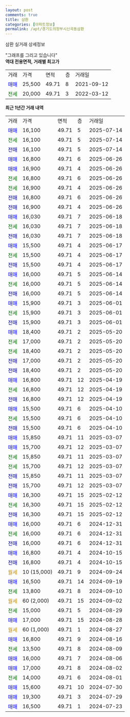 ```yaml
---
layout: post
comments: true
title: 삼환
categories: [아파트정보]
permalink: /apt/경기도의정부시신곡동삼환
---
```


삼환 실거래 상세정보

<script type="text/javascript">
  google.charts.load('current', {'packages':['line', 'corechart']});
  google.charts.setOnLoadCallback(drawChart);

  function drawChart() {
    var data = new google.visualization.DataTable();
    data.addColumn('date', '거래일');
    data.addColumn('number', "매매");
    data.addColumn('number', "전세");
    data.addColumn('number', "전매");

    data.addRows([[new Date(Date.parse("2025-07-14")), 16100, null, null], [new Date(Date.parse("2025-07-14")), null, 16100, null], [new Date(Date.parse("2025-07-14")), null, null, 16100], [new Date(Date.parse("2025-06-26")), 16800, null, null], [new Date(Date.parse("2025-06-26")), 16900, null, null], [new Date(Date.parse("2025-06-26")), null, 16800, null], [new Date(Date.parse("2025-06-26")), null, 16900, null], [new Date(Date.parse("2025-06-26")), null, null, 16800], [new Date(Date.parse("2025-06-26")), null, null, 16900], [new Date(Date.parse("2025-06-18")), 16030, null, null], [new Date(Date.parse("2025-06-18")), null, 16030, null], [new Date(Date.parse("2025-06-18")), null, null, 16030], [new Date(Date.parse("2025-06-17")), 15500, null, null], [new Date(Date.parse("2025-06-17")), null, 15500, null], [new Date(Date.parse("2025-06-17")), null, null, 15500], [new Date(Date.parse("2025-06-14")), 16000, null, null], [new Date(Date.parse("2025-06-14")), null, 16000, null], [new Date(Date.parse("2025-06-14")), null, null, 16000], [new Date(Date.parse("2025-06-01")), 15900, null, null], [new Date(Date.parse("2025-06-01")), null, 15900, null], [new Date(Date.parse("2025-06-01")), null, null, 15900], [new Date(Date.parse("2025-05-20")), 18400, null, null], [new Date(Date.parse("2025-05-20")), null, 17000, null], [new Date(Date.parse("2025-05-20")), null, 18400, null], [new Date(Date.parse("2025-05-20")), null, null, 17000], [new Date(Date.parse("2025-05-20")), null, null, 18400], [new Date(Date.parse("2025-04-19")), 16800, null, null], [new Date(Date.parse("2025-04-19")), null, 16800, null], [new Date(Date.parse("2025-04-19")), null, null, 16800], [new Date(Date.parse("2025-04-10")), 15500, null, null], [new Date(Date.parse("2025-04-10")), null, 15500, null], [new Date(Date.parse("2025-04-10")), null, null, 15500], [new Date(Date.parse("2025-03-07")), 15850, null, null], [new Date(Date.parse("2025-03-07")), 15700, null, null], [new Date(Date.parse("2025-03-07")), null, 15850, null], [new Date(Date.parse("2025-03-07")), null, 15700, null], [new Date(Date.parse("2025-03-07")), null, null, 15850], [new Date(Date.parse("2025-03-07")), null, null, 15700], [new Date(Date.parse("2025-02-12")), 16300, null, null], [new Date(Date.parse("2025-02-12")), null, 16300, null], [new Date(Date.parse("2025-02-12")), null, null, 16300], [new Date(Date.parse("2024-12-31")), 16000, null, null], [new Date(Date.parse("2024-12-31")), null, 16000, null], [new Date(Date.parse("2024-12-31")), null, null, 16000], [new Date(Date.parse("2024-10-15")), 16800, null, null], [new Date(Date.parse("2024-10-15")), null, null, 16800], [new Date(Date.parse("2024-09-24")), null, null, null], [new Date(Date.parse("2024-09-19")), 16500, null, null], [new Date(Date.parse("2024-09-10")), null, 13800, null], [new Date(Date.parse("2024-09-02")), null, null, null], [new Date(Date.parse("2024-08-29")), null, 15000, null], [new Date(Date.parse("2024-08-28")), 17000, null, null], [new Date(Date.parse("2024-08-27")), null, null, null], [new Date(Date.parse("2024-08-16")), 16800, null, null], [new Date(Date.parse("2024-08-09")), null, 13500, null], [new Date(Date.parse("2024-08-06")), 16000, null, null], [new Date(Date.parse("2024-08-02")), 17000, null, null], [new Date(Date.parse("2024-08-01")), null, 14000, null], [new Date(Date.parse("2024-07-30")), 15600, null, null], [new Date(Date.parse("2024-07-29")), 19300, null, null], [new Date(Date.parse("2024-07-23")), 16500, null, null]]);

    var options = {
      hAxis: {
        format: 'yyyy/MM/dd'
      },    
      lineWidth: 0,
      pointsVisible: true,    
      title: '최근 1년간 유형별 실거래가 분포',
      legend: { position: 'bottom' }
    };

    var formatter = new google.visualization.NumberFormat({pattern:'###,###'} );
    formatter.format(data, 1);
    formatter.format(data, 2);
    
    setTimeout(function() {
        var chart = new google.visualization.LineChart(document.getElementById('columnchart_material'));
        chart.draw(data, (options));
        document.getElementById('loading').style.display = 'none';
    }, 200);
  }
</script>


<div id="loading" style="z-index:20; display: block; margin-left: 0px">"그래프를 그리고 있습니다"</div>
<div id="columnchart_material" style="width: 95%; margin-left: 0px; display: block"></div>
<!-- contents start -->
<b>역대 전용면적, 거래별 최고가</b>
<table class="sortable">
    <tr>
      <td>거래</td>
      <td>가격</td>
      <td>면적</td>
      <td>층</td>
      <td>거래일</td>
    </tr>
        <tr>
          <td><a style="color: blue">매매</a></td>
          <td>25,500</td>
          <td>49.71</td>
          <td>8</td>
          <td>2021-09-12</td>
        </tr>        
        <tr>
              <td><a style="color: darkgreen">전세</a></td>
              <td>20,000</td>
              <td>49.71</td>
              <td>3</td>
              <td>2022-03-12</td>
            </tr>        
    
</table>

<b>최근 1년간 거래 내역</b>

<table class="sortable">
    <tr>
      <td>거래</td>
      <td>가격</td>
      <td>면적</td>
      <td>층</td>
      <td>거래일</td>
    </tr>
    <tr>
      <td><a style="color: blue">매매</a></td>
      <td>16,100</td>
      <td>49.71</td>
      <td>5</td>
      <td>2025-07-14</td>
    </tr>          <tr>
      <td><a style="color: darkgreen">전세</a></td>
      <td>16,100</td>
      <td>49.71</td>
      <td>5</td>
      <td>2025-07-14</td>
    </tr>          <tr>
      <td><a style="color: darkblue">전매</a></td>
      <td>16,100</td>
      <td>49.71</td>
      <td>5</td>
      <td>2025-07-14</td>
    </tr>          <tr>
      <td><a style="color: blue">매매</a></td>
      <td>16,800</td>
      <td>49.71</td>
      <td>6</td>
      <td>2025-06-26</td>
    </tr>          <tr>
      <td><a style="color: blue">매매</a></td>
      <td>16,900</td>
      <td>49.71</td>
      <td>4</td>
      <td>2025-06-26</td>
    </tr>          <tr>
      <td><a style="color: darkgreen">전세</a></td>
      <td>16,800</td>
      <td>49.71</td>
      <td>6</td>
      <td>2025-06-26</td>
    </tr>          <tr>
      <td><a style="color: darkgreen">전세</a></td>
      <td>16,900</td>
      <td>49.71</td>
      <td>4</td>
      <td>2025-06-26</td>
    </tr>          <tr>
      <td><a style="color: darkblue">전매</a></td>
      <td>16,800</td>
      <td>49.71</td>
      <td>6</td>
      <td>2025-06-26</td>
    </tr>          <tr>
      <td><a style="color: darkblue">전매</a></td>
      <td>16,900</td>
      <td>49.71</td>
      <td>4</td>
      <td>2025-06-26</td>
    </tr>          <tr>
      <td><a style="color: blue">매매</a></td>
      <td>16,030</td>
      <td>49.71</td>
      <td>7</td>
      <td>2025-06-18</td>
    </tr>          <tr>
      <td><a style="color: darkgreen">전세</a></td>
      <td>16,030</td>
      <td>49.71</td>
      <td>7</td>
      <td>2025-06-18</td>
    </tr>          <tr>
      <td><a style="color: darkblue">전매</a></td>
      <td>16,030</td>
      <td>49.71</td>
      <td>7</td>
      <td>2025-06-18</td>
    </tr>          <tr>
      <td><a style="color: blue">매매</a></td>
      <td>15,500</td>
      <td>49.71</td>
      <td>4</td>
      <td>2025-06-17</td>
    </tr>          <tr>
      <td><a style="color: darkgreen">전세</a></td>
      <td>15,500</td>
      <td>49.71</td>
      <td>4</td>
      <td>2025-06-17</td>
    </tr>          <tr>
      <td><a style="color: darkblue">전매</a></td>
      <td>15,500</td>
      <td>49.71</td>
      <td>4</td>
      <td>2025-06-17</td>
    </tr>          <tr>
      <td><a style="color: blue">매매</a></td>
      <td>16,000</td>
      <td>49.71</td>
      <td>5</td>
      <td>2025-06-14</td>
    </tr>          <tr>
      <td><a style="color: darkgreen">전세</a></td>
      <td>16,000</td>
      <td>49.71</td>
      <td>5</td>
      <td>2025-06-14</td>
    </tr>          <tr>
      <td><a style="color: darkblue">전매</a></td>
      <td>16,000</td>
      <td>49.71</td>
      <td>5</td>
      <td>2025-06-14</td>
    </tr>          <tr>
      <td><a style="color: blue">매매</a></td>
      <td>15,900</td>
      <td>49.71</td>
      <td>3</td>
      <td>2025-06-01</td>
    </tr>          <tr>
      <td><a style="color: darkgreen">전세</a></td>
      <td>15,900</td>
      <td>49.71</td>
      <td>3</td>
      <td>2025-06-01</td>
    </tr>          <tr>
      <td><a style="color: darkblue">전매</a></td>
      <td>15,900</td>
      <td>49.71</td>
      <td>3</td>
      <td>2025-06-01</td>
    </tr>          <tr>
      <td><a style="color: blue">매매</a></td>
      <td>18,400</td>
      <td>49.71</td>
      <td>2</td>
      <td>2025-05-20</td>
    </tr>          <tr>
      <td><a style="color: darkgreen">전세</a></td>
      <td>17,000</td>
      <td>49.71</td>
      <td>2</td>
      <td>2025-05-20</td>
    </tr>          <tr>
      <td><a style="color: darkgreen">전세</a></td>
      <td>18,400</td>
      <td>49.71</td>
      <td>2</td>
      <td>2025-05-20</td>
    </tr>          <tr>
      <td><a style="color: darkblue">전매</a></td>
      <td>17,000</td>
      <td>49.71</td>
      <td>2</td>
      <td>2025-05-20</td>
    </tr>          <tr>
      <td><a style="color: darkblue">전매</a></td>
      <td>18,400</td>
      <td>49.71</td>
      <td>2</td>
      <td>2025-05-20</td>
    </tr>          <tr>
      <td><a style="color: blue">매매</a></td>
      <td>16,800</td>
      <td>49.71</td>
      <td>12</td>
      <td>2025-04-19</td>
    </tr>          <tr>
      <td><a style="color: darkgreen">전세</a></td>
      <td>16,800</td>
      <td>49.71</td>
      <td>12</td>
      <td>2025-04-19</td>
    </tr>          <tr>
      <td><a style="color: darkblue">전매</a></td>
      <td>16,800</td>
      <td>49.71</td>
      <td>12</td>
      <td>2025-04-19</td>
    </tr>          <tr>
      <td><a style="color: blue">매매</a></td>
      <td>15,500</td>
      <td>49.71</td>
      <td>6</td>
      <td>2025-04-10</td>
    </tr>          <tr>
      <td><a style="color: darkgreen">전세</a></td>
      <td>15,500</td>
      <td>49.71</td>
      <td>6</td>
      <td>2025-04-10</td>
    </tr>          <tr>
      <td><a style="color: darkblue">전매</a></td>
      <td>15,500</td>
      <td>49.71</td>
      <td>6</td>
      <td>2025-04-10</td>
    </tr>          <tr>
      <td><a style="color: blue">매매</a></td>
      <td>15,850</td>
      <td>49.71</td>
      <td>11</td>
      <td>2025-03-07</td>
    </tr>          <tr>
      <td><a style="color: blue">매매</a></td>
      <td>15,700</td>
      <td>49.71</td>
      <td>12</td>
      <td>2025-03-07</td>
    </tr>          <tr>
      <td><a style="color: darkgreen">전세</a></td>
      <td>15,850</td>
      <td>49.71</td>
      <td>11</td>
      <td>2025-03-07</td>
    </tr>          <tr>
      <td><a style="color: darkgreen">전세</a></td>
      <td>15,700</td>
      <td>49.71</td>
      <td>12</td>
      <td>2025-03-07</td>
    </tr>          <tr>
      <td><a style="color: darkblue">전매</a></td>
      <td>15,850</td>
      <td>49.71</td>
      <td>11</td>
      <td>2025-03-07</td>
    </tr>          <tr>
      <td><a style="color: darkblue">전매</a></td>
      <td>15,700</td>
      <td>49.71</td>
      <td>12</td>
      <td>2025-03-07</td>
    </tr>          <tr>
      <td><a style="color: blue">매매</a></td>
      <td>16,300</td>
      <td>49.71</td>
      <td>15</td>
      <td>2025-02-12</td>
    </tr>          <tr>
      <td><a style="color: darkgreen">전세</a></td>
      <td>16,300</td>
      <td>49.71</td>
      <td>15</td>
      <td>2025-02-12</td>
    </tr>          <tr>
      <td><a style="color: darkblue">전매</a></td>
      <td>16,300</td>
      <td>49.71</td>
      <td>15</td>
      <td>2025-02-12</td>
    </tr>          <tr>
      <td><a style="color: blue">매매</a></td>
      <td>16,000</td>
      <td>49.71</td>
      <td>6</td>
      <td>2024-12-31</td>
    </tr>          <tr>
      <td><a style="color: darkgreen">전세</a></td>
      <td>16,000</td>
      <td>49.71</td>
      <td>6</td>
      <td>2024-12-31</td>
    </tr>          <tr>
      <td><a style="color: darkblue">전매</a></td>
      <td>16,000</td>
      <td>49.71</td>
      <td>6</td>
      <td>2024-12-31</td>
    </tr>          <tr>
      <td><a style="color: blue">매매</a></td>
      <td>16,800</td>
      <td>49.71</td>
      <td>4</td>
      <td>2024-10-15</td>
    </tr>          <tr>
      <td><a style="color: darkblue">전매</a></td>
      <td>16,800</td>
      <td>49.71</td>
      <td>4</td>
      <td>2024-10-15</td>
    </tr>          <tr>
      <td><a style="color: darkgoldenrod">월세</a></td>
      <td>10 (15,000)</td>
      <td>49.71</td>
      <td>9</td>
      <td>2024-09-24</td>
    </tr>          <tr>
      <td><a style="color: blue">매매</a></td>
      <td>16,500</td>
      <td>49.71</td>
      <td>14</td>
      <td>2024-09-19</td>
    </tr>          <tr>
      <td><a style="color: darkgreen">전세</a></td>
      <td>13,800</td>
      <td>49.71</td>
      <td>8</td>
      <td>2024-09-10</td>
    </tr>          <tr>
      <td><a style="color: darkgoldenrod">월세</a></td>
      <td>60 (2,000)</td>
      <td>49.71</td>
      <td>15</td>
      <td>2024-09-02</td>
    </tr>          <tr>
      <td><a style="color: darkgreen">전세</a></td>
      <td>15,000</td>
      <td>49.71</td>
      <td>5</td>
      <td>2024-08-29</td>
    </tr>          <tr>
      <td><a style="color: blue">매매</a></td>
      <td>17,000</td>
      <td>49.71</td>
      <td>15</td>
      <td>2024-08-28</td>
    </tr>          <tr>
      <td><a style="color: darkgoldenrod">월세</a></td>
      <td>60 (1,000)</td>
      <td>49.71</td>
      <td>1</td>
      <td>2024-08-27</td>
    </tr>          <tr>
      <td><a style="color: blue">매매</a></td>
      <td>16,800</td>
      <td>49.71</td>
      <td>9</td>
      <td>2024-08-16</td>
    </tr>          <tr>
      <td><a style="color: darkgreen">전세</a></td>
      <td>13,500</td>
      <td>49.71</td>
      <td>8</td>
      <td>2024-08-09</td>
    </tr>          <tr>
      <td><a style="color: blue">매매</a></td>
      <td>16,000</td>
      <td>49.71</td>
      <td>7</td>
      <td>2024-08-06</td>
    </tr>          <tr>
      <td><a style="color: blue">매매</a></td>
      <td>17,000</td>
      <td>49.71</td>
      <td>8</td>
      <td>2024-08-02</td>
    </tr>          <tr>
      <td><a style="color: darkgreen">전세</a></td>
      <td>14,000</td>
      <td>49.71</td>
      <td>6</td>
      <td>2024-08-01</td>
    </tr>          <tr>
      <td><a style="color: blue">매매</a></td>
      <td>15,600</td>
      <td>49.71</td>
      <td>10</td>
      <td>2024-07-30</td>
    </tr>          <tr>
      <td><a style="color: blue">매매</a></td>
      <td>19,300</td>
      <td>49.71</td>
      <td>3</td>
      <td>2024-07-29</td>
    </tr>          <tr>
      <td><a style="color: blue">매매</a></td>
      <td>16,500</td>
      <td>49.71</td>
      <td>1</td>
      <td>2024-07-23</td>
    </tr>      </table>
<!-- contents end -->    

